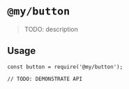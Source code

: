 # `@my/button`

> TODO: description

## Usage

```
const button = require('@my/button');

// TODO: DEMONSTRATE API
```
